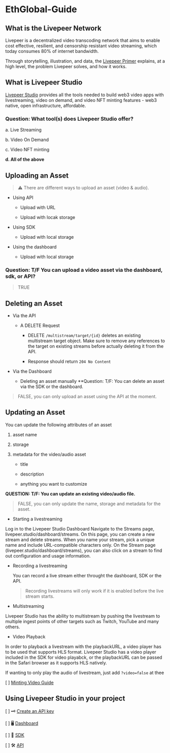 # EthGlobal-Guide

<Section name="1. Introduction" description="Introduction to Livepeer Ecosystem">

## What is the Livepeer Network

Livepeer is a decentralized video transcoding network that aims to enable cost effective, resilient, and censorship resistant video streaming, which today consumes 80% of internet bandwidth.

Through storytelling, illustration, and data, the [Livepeer Primer](https://livepeer.org/primer) explains, at a high level, the problem Livepeer solves, and how it works.

## What is Livepeer Studio

[Livepeer Studio](https://livepeer.studio/) provides all the tools needed to build web3 video apps with livestreaming, video on demand, and video NFT minting features - web3 native, open infrastructure, affordable.

### Question: What tool(s) does Livepeer Studio offer?

<Quiz id={} />

a. Live Streaming

b. Video On Demand

c. Video NFT minting

**d. All of the above**

</Section>

<Section name="2. On Demand" description="Introduction to On Demand Feature ">

## Uploading an Asset

> ⚠️ There are different ways to upload an asset (video & audio).

- Using API

  - Upload with URL

  - Upload with locak storage

- Using SDK

  - Upload with local storage

- Using the dashboard

  - Upload with local storage

### Question: T/F You can upload a video asset via the dashboard, sdk, or API?

<Quiz id={} />


>TRUE

## Deleting an Asset

- Via the API

  - A DELETE Request

    - DELETE `/multistream/target/{id}` deletes an existing multistream target object. Make sure to remove any references to the target on existing streams before actually deleting it from the API.

    - Response should return `204 No Content`

- Via the Dashboard

  - Deleting an asset manually
**Question: T/F: You can delete an asset via the SDK or the dashboard.
<Quiz id={} />

>FALSE, you can only upload an asset using the API at the moment.

## Updating an Asset

You can update the following attributes of an asset

1. asset name

2. storage

3. metadata for the video/audio asset

   - title

   - description

   - anything you want to customize



<Quiz id={} />

**QUESTION: T/F: You can update an existing video/audio file.**

>FALSE, you can only update the name, storage and metadata for the asset.

</Section>
<Section name="3. Livestream" description="Introduction to Livestream Feature ">

- Starting a livestreaming

Log in to the Livepeer Studio Dashboard
Navigate to the Streams page, livepeer.studio/dashboard/streams. On this page, you can create a new stream and delete streams. When you name your stream, pick a unique name and include URL-compatible characters only.
On the Stream page (livepeer.studio/dashboard/streams), you can also click on a stream to find out configuration and usage information.

- Recording a livestreaming

  You can record a live stream either throught the dashboard, SDK or the API.

  >Recording livestreams will only work if it is enabled before the live stream starts.

- Multistreaming

Livepeer Studio has the ability to multistream by pushing the livestream to multiple ingest points of other targets such as Twitch, YouTube and many others.

- Video Playback

In order to playback a livestream with the playbackURL, a video player has to be used that supports HLS format. Livepeer Studio has a video player included in the SDK for video playabck, or the playbackURL can be passed in the Safari browser as it supports HLS natively.

If wanting to only play the audio of livestream, just add `?video=false` at thee 

</Section>


<Section name="4. Minting Videos" description="Introduction to Mint NFT videos">

[ ] [Minting Video Guide](https://docs.livepeer.studio/guides/mint-a-video-nft)

</Section>

<Section name="5. Using Livepeer Studio" description="Introduction Using Livepeer Studio">

## Using Livepeer Studio in your project

[ ] 🗝 [Create an API key](https://docs.livepeer.studio/quickstart)

[ ] 🖥 [Dashboard](https://livepeer.studio/dashboard)

[ ] 🧰 [SDK](https://livepeerjs.org/)

[ ] 🛠 [API](https://docs.livepeer.studio/category/api)

</Section>
